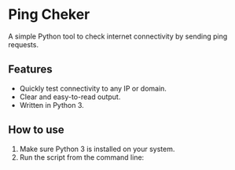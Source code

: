 # Ping Cheker

A simple Python tool to check internet connectivity by sending ping requests.

## Features

- Quickly test connectivity to any IP or domain.
- Clear and easy-to-read output.
- Written in Python 3.

## How to use

1. Make sure Python 3 is installed on your system.
2. Run the script from the command line:
